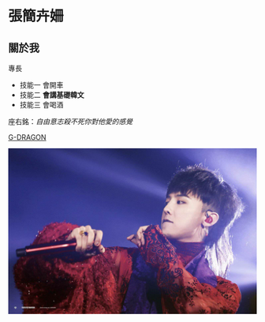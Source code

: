 # 張簡卉姍

## 關於我

專長
* 技能一 會開車
* 技能二 **會講基礎韓文**
* 技能三 會喝酒

座右銘：*自由意志殺不死你對他愛的感覺*

[G-DRAGON](https://www.instagram.com/xxxibgdrgn/#)

![image](20170724215738_69.jpg)
